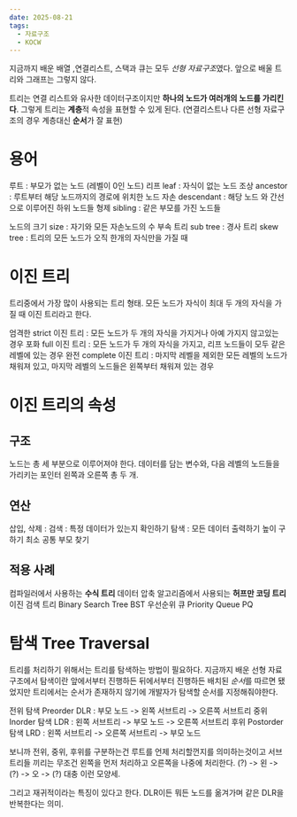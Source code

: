 ```yaml
---
date: 2025-08-21
tags:
  - 자료구조
  - KOCW
---
```

지금까지 배운 배열 ,연결리스트, 스택과 큐는 모두 *선형 자료구조*였다.
앞으로 배울 트리와 그래프는 그렇지 않다.

트리는 연결 리스트와 유사한 데이터구조이지만 **하나의 노드가 여러개의 노드를 가리킨다**.
그렇게 트리는 **계층**적 속성을 표현할 수 있게 된다.
(연결리스트나 다른 선형 자료구조의 경우 계층대신 **순서**가 잘 표현)

# 용어
루트 : 부모가 없는 노드 (레벨이 0인 노드)
리프 leaf : 자식이 없는 노드
조상 ancestor : 루트부터 해당 노드까지의 경로에 위치한 노드
자손 descendant : 해당 노드 와 간선으로 이루어진 하위 노드들
형제 sibling : 같은 부모를 가진 노드들

노드의 크기 size : 자기와 모든 자손노드의 수
부속 트리 sub tree : 
경사 트리 skew tree : 트리의 모든 노드가 오직 한개의 자식만을 가질 때

# 이진 트리
트리중에서 가장 많이 사용되는 트리 형태.
모든 노드가 자식이 최대 두 개의 자식을 가질 때 이진 트리라고 한다.

엄격한 strict 이진 트리 : 모든 노드가 두 개의 자식을 가지거나 아예 가지지 않고있는 경우
포화 full 이진 트리 : 모든 노드가 두 개의 자식을 가지고, 리프 노드들이 모두 같은 레벨에 있는 경우
완전 complete 이진 트리 : 마지막 레벨을 제외한 모든 레벨의 노드가 채워져 있고, 마지막 레벨의 노드들은 왼쪽부터 채워져 있는 경우

# 이진 트리의 속성
## 구조
노드는 총 세 부분으로 이루어져야 한다.
데이터를 담는 변수와, 다음 레벨의 노드들을 가리키는 포인터 왼쪽과 오른쪽 총 두 개.
## 연산
삽입, 삭제 : 
검색 : 특정 데이터가 있는지 확인하기
탐색 : 모든 데이터 출력하기
높이 구하기
최소 공통 부모 찾기

## 적용 사례
컴파일러에서 사용하는 **수식 트리**
데이터 압축 알고리즘에서 사용되는 **허프만 코딩 트리**
이진 검색 트리 Binary Search Tree BST
우선순위 큐 Priority Queue PQ

# 탐색 Tree Traversal
트리를 처리하기 위해서는 트리를 탐색하는 방법이 필요하다.
지금까지 배운 선형 자료구조에서 탐색이란 앞에서부터 진행하든 뒤에서부터 진행하든
배치된 *순서*를 따르면 됐었지만 트리에서는 순서가 존재하지 않기에 개발자가 탐색할 순서를 지정해줘야한다.

전위 탐색 Preorder DLR : 부모 노드 -> 왼쪽 서브트리 -> 오른쪽 서브트리
중위 Inorder 탐색 LDR : 왼쪽 서브트리 -> 부모 노드 -> 오른쪽 서브트리
후위 Postorder 탐색 LRD : 왼쪽 서브트리 -> 오른쪽 서브트리 -> 부모 노드

보니까 전위, 중위, 후위를 구분하는건 루트를 언제 처리할껀지를 의미하는것이고
서브트리들 끼리는 무조건 왼쪽을 먼저 처리하고 오른쪽을 나중에 처리한다.
(?) -> 왼 -> (?) -> 오 -> (?) 대충 이런 모양세.

그리고 재귀적이라는 특징이 있다고 한다.
DLR이든 뭐든 노드를 옮겨가며 같은 DLR을 반복한다는 의미.
